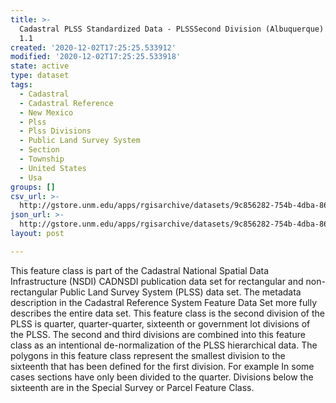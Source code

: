 ```yaml
---
title: >-
  Cadastral PLSS Standardized Data - PLSSSecond Division (Albuquerque) - Version
  1.1
created: '2020-12-02T17:25:25.533912'
modified: '2020-12-02T17:25:25.533918'
state: active
type: dataset
tags:
  - Cadastral
  - Cadastral Reference
  - New Mexico
  - Plss
  - Plss Divisions
  - Public Land Survey System
  - Section
  - Township
  - United States
  - Usa
groups: []
csv_url: >-
  http://gstore.unm.edu/apps/rgisarchive/datasets/9c856282-754b-4dba-86ac-7ff244210b61/PLSSSecond_Division_ALBUQUERQUE.derived.csv
json_url: >-
  http://gstore.unm.edu/apps/rgisarchive/datasets/9c856282-754b-4dba-86ac-7ff244210b61/PLSSSecond_Division_ALBUQUERQUE.derived.json
layout: post

---
```

 This feature class is part of the Cadastral National Spatial Data
                Infrastructure (NSDI) CADNSDI publication data set for rectangular and
                non-rectangular Public Land Survey System (PLSS) data set. The metadata description
                in the Cadastral Reference System Feature Data Set more fully describes the entire
                data set. This feature class is the second division of the PLSS is quarter,
                quarter-quarter, sixteenth or government lot divisions of the PLSS. The second and
                third divisions are combined into this feature class as an intentional
                de-normalization of the PLSS hierarchical data. The polygons in this feature class
                represent the smallest division to the sixteenth that has been defined for the first
                division. For example In some cases sections have only been divided to the quarter.
                Divisions below the sixteenth are in the Special Survey or Parcel Feature Class. 
